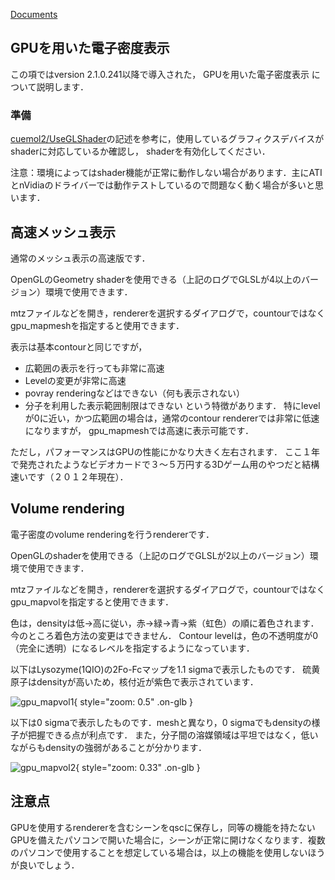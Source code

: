 [Documents](../../Documents)

## GPUを用いた電子密度表示
この項ではversion 2.1.0.241以降で導入された，
GPUを用いた電子密度表示
について説明します．

### 準備
[cuemol2/UseGLShader](../../cuemol2/UseGLShader)の記述を参考に，使用しているグラフィクスデバイスがshaderに対応しているか確認し，
shaderを有効化してください．

注意：環境によってはshader機能が正常に動作しない場合があります．主にATIとnVidiaのドライバーでは動作テストしているので問題なく動く場合が多いと思います．

## 高速メッシュ表示
通常のメッシュ表示の高速版です．

OpenGLのGeometry shaderを使用できる（上記のログでGLSLが4以上のバージョン）環境で使用できます．

mtzファイルなどを開き，rendererを選択するダイアログで，countourではなくgpu_mapmeshを指定すると使用できます．

表示は基本contourと同じですが，
*  広範囲の表示を行っても非常に高速
*  Levelの変更が非常に高速
*  povray renderingなどはできない（何も表示されない）
*  分子を利用した表示範囲制限はできない
という特徴があります．
特にlevelが0に近い，かつ広範囲の場合は，通常のcontour rendererでは非常に低速になりますが，
gpu_mapmeshでは高速に表示可能です．

ただし，パフォーマンスはGPUの性能にかなり大きく左右されます．
ここ１年で発売されたようなビデオカードで３〜５万円する3Dゲーム用のやつだと結構速いです（２０１２年現在）．

## Volume rendering
電子密度のvolume renderingを行うrendererです．

OpenGLのshaderを使用できる（上記のログでGLSLが2以上のバージョン）環境で使用できます．

mtzファイルなどを開き，rendererを選択するダイアログで，countourではなくgpu_mapvolを指定すると使用できます．

色は，densityは低→高に従い，赤→緑→青→紫（虹色）の順に着色されます．
今のところ着色方法の変更はできません．
Contour levelは，色の不透明度が0（完全に透明）になるレベルを指定するようになっています．

以下はLysozyme(1QIO)の2Fo-Fcマップを1.1 sigmaで表示したものです．
硫黄原子はdensityが高いため，核付近が紫色で表示されています．

![gpu_mapvol1](../../assets/images/cuemol2/GPUDensityMap/gpu_mapvol1.jpg){ style="zoom: 0.5" .on-glb }


以下は0 sigmaで表示したものです．meshと異なり，0 sigmaでもdensityの様子が把握できる点が利点です．
また，分子間の溶媒領域は平坦ではなく，低いながらもdensityの強弱があることが分かります．

![gpu_mapvol2](../../assets/images/cuemol2/GPUDensityMap/gpu_mapvol2.jpg){ style="zoom: 0.33" .on-glb }


## 注意点
GPUを使用するrendererを含むシーンをqscに保存し，同等の機能を持たないGPUを備えたパソコンで開いた場合に，シーンが正常に開けなくなります．複数のパソコンで使用することを想定している場合は，以上の機能を使用しないほうが良いでしょう．